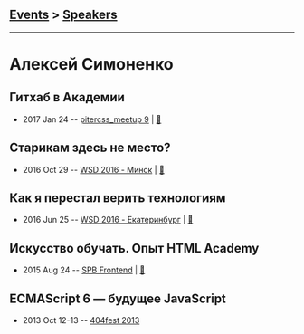 ## [Events](../README.md) > [Speakers](../speakers.md)
---

# Алексей Симоненко

## Гитхаб в Академии
- 2017 Jan 24 -- [pitercss_meetup 9](https://www.youtube.com/watch?v=tM5kORurmw0)  | [:notebook:](https://pitercss.ru/9/pres/github-academy.pdf)  
## Старикам здесь не место?
- 2016 Oct 29 -- [WSD 2016 - Минск](https://www.youtube.com/watch?v=ISmD4Lik5oY)  | [:notebook:](https://wsd.events/2016/10/29/pres/old-men.pdf)  
## Как я перестал верить технологиям
- 2016 Jun 25 -- [WSD 2016 - Екатеринбург](https://www.youtube.com/watch?v=p5g4giWmcvE)  | [:notebook:](https://wsd.events/2016/06/25/#alexey-simonenko)  
## Искусство обучать. Опыт HTML Academy
- 2015 Aug 24 -- [SPB Frontend](https://vk.com/spb_frontend_meetup_250815?z=video-76088560_171407529%2F5b0c6f6214c6ab8492%2Fpl_post_-76088560_470)  | [:notebook:](https://speakerdeck.com/simonenko/iskusstvo-obuchat-opyt-html-academy)  
## ECMAScript 6 — будущее JavaScript
- 2013 Oct 12-13 -- [404fest 2013](https://youtu.be/P29Ib2XuPDQ)    
